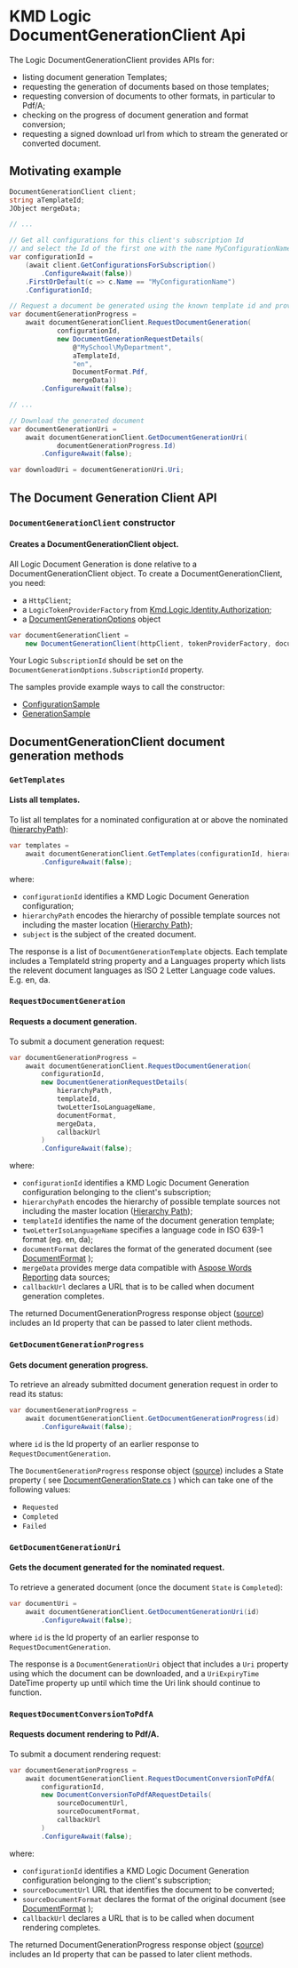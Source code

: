 ﻿# KMD Logic DocumentGenerationClient Api

The Logic DocumentGenerationClient provides APIs for:

* listing document generation Templates;
* requesting the generation of documents based on those templates;
* requesting conversion of documents to other formats, in particular to Pdf/A;
* checking on the progress of document generation and format conversion;
* requesting a signed download url from which to stream the generated or converted document.

## Motivating example

```c#
DocumentGenerationClient client;
string aTemplateId;
JObject mergeData;

// ...

// Get all configurations for this client's subscription Id
// and select the Id of the first one with the name MyConfigurationName
var configurationId = 
    (await client.GetConfigurationsForSubscription()
        .ConfigureAwait(false))
    .FirstOrDefault(c => c.Name == "MyConfigurationName")
    .ConfigurationId;

// Request a document be generated using the known template id and provided merge data
var documentGenerationProgress =
    await documentGenerationClient.RequestDocumentGeneration(
            configurationId,
            new DocumentGenerationRequestDetails(
                @"MySchool\MyDepartment",
                aTemplateId,
                "en",
                DocumentFormat.Pdf,
                mergeData))
        .ConfigureAwait(false);

// ...

// Download the generated document
var documentGenerationUri =
    await documentGenerationClient.GetDocumentGenerationUri(
            documentGenerationProgress.Id)
        .ConfigureAwait(false);

var downloadUri = documentGenerationUri.Uri;
```

## The Document Generation Client API

### `DocumentGenerationClient` constructor

#### Creates a DocumentGenerationClient object.

All Logic Document Generation is done relative to a DocumentGenerationClient object.
To create a DocumentGenerationClient, you need:

* a `HttpClient`; 
* a `LogicTokenProviderFactory` from [Kmd.Logic.Identity.Authorization](https://www.nuget.org/packages/Kmd.Logic.Identity.Authorization);
* a [DocumentGenerationOptions](../../src/Kmd.Logic.DocumentGeneration.Client/DocumentGenerationOptions.cs) object

```c#
var documentGenerationClient =
    new DocumentGenerationClient(httpClient, tokenProviderFactory, documentGenerationOptions);
```

Your Logic `SubscriptionId` should be set on the `DocumentGenerationOptions.SubscriptionId` property.

The samples provide example ways to call the constructor:

* [ConfigurationSample](https://github.com/kmdlogic/kmd-logic-document-generation-client/blob/f1f50e76eaee8c83eeff4f5bd4002be52500e9d0/samples/Kmd.Logic.DocumentGeneration.Client.ConfigurationSample/Program.cs#L68-L72)
* [GenerationSample](https://github.com/kmdlogic/kmd-logic-document-generation-client/blob/f1f50e76eaee8c83eeff4f5bd4002be52500e9d0/samples/Kmd.Logic.DocumentGeneration.Client.GenerationSample/Program.cs#L70-L74)

## DocumentGenerationClient document generation methods

### `GetTemplates`

#### Lists all templates.

To list all templates for a nominated configuration at or above the nominated ([hierarchyPath](../HierarchyPath.md)):

```c#
var templates =
    await documentGenerationClient.GetTemplates(configurationId, hierarchyPath, subject)
        .ConfigureAwait(false);
```

where:

* `configurationId` identifies a KMD Logic Document Generation configuration;
* `hierarchyPath` encodes the hierarchy of possible template sources not including the master location ([Hierarchy Path](../HierarchyPath.md));
* `subject` is the subject of the created document.

The response is a list of `DocumentGenerationTemplate` objects.  Each template includes a TemplateId string property and a Languages property which lists the relevent document languages as ISO 2 Letter Language code values.  E.g. en, da.


### `RequestDocumentGeneration`

#### Requests a document generation.

To submit a document generation request:

```c#
var documentGenerationProgress =
    await documentGenerationClient.RequestDocumentGeneration(
        configurationId,
        new DocumentGenerationRequestDetails(
            hierarchyPath,
            templateId,
            twoLetterIsoLanguageName,
            documentFormat,
            mergeData,
            callbackUrl
        )
        .ConfigureAwait(false);
```

where:

* `configurationId` identifies a KMD Logic Document Generation configuration belonging to the client's subscription;
* `hierarchyPath` encodes the hierarchy of possible template sources not including the master location ([Hierarchy Path](../HierarchyPath.md));
* `templateId` identifies the name of the document generation template;
* `twoLetterIsoLanguageName` specifies a language code in ISO 639-1 format (eg. en, da);
* `documentFormat` declares the format of the generated document (see [DocumentFormat](../../src/Kmd.Logic.DocumentGeneration.Client/Types/DocumentFormat.cs) );
* `mergeData` provides merge data compatible with [Aspose Words Reporting](https://apireference.aspose.com/net/words/aspose.words.reporting/) data sources;
* `callbackUrl` declares a URL that is to be called when document generation completes.

The returned DocumentGenerationProgress response object ([source](../../src/Kmd.Logic.DocumentGeneration.Client/ServiceMessages/DocumentGenerationProgress.cs)) includes an Id property that can be passed to later client methods.

### `GetDocumentGenerationProgress`

#### Gets document generation progress.

To retrieve an already submitted document generation request in order to read its status:

```c#
var documentGenerationProgress =
    await documentGenerationClient.GetDocumentGenerationProgress(id)
        .ConfigureAwait(false);
```

where `id` is the Id property of an earlier response to `RequestDocumentGeneration`. 

The `DocumentGenerationProgress` response object ([source](../../src/Kmd.Logic.DocumentGeneration.Client/ServiceMessages/DocumentGenerationProgress.cs)) includes a State property ( see [DocumentGenerationState.cs](../../src/Kmd.Logic.DocumentGeneration.Client/Types/DocumentGenerationState.cs) ) which can take one of the following values:

* `Requested`
* `Completed`
* `Failed`


### `GetDocumentGenerationUri`

#### Gets the document generated for the nominated request.

To retrieve a generated document (once the document `State` is `Completed`):

```c#
var documentUri =
    await documentGenerationClient.GetDocumentGenerationUri(id)
        .ConfigureAwait(false);
```

where `id` is the Id property of an earlier response to `RequestDocumentGeneration`. 

The response is a `DocumentGenerationUri` object that includes a `Uri` property using which the document can be downloaded, and a `UriExpiryTime` DateTime property up until which time the Uri link should continue to function.


### `RequestDocumentConversionToPdfA`

#### Requests document rendering to Pdf/A.

To submit a document rendering request:

```c#
var documentGenerationProgress =
    await documentGenerationClient.RequestDocumentConversionToPdfA(
        configurationId,
        new DocumentConversionToPdfARequestDetails(
            sourceDocumentUrl,
            sourceDocumentFormat,
            callbackUrl
        )
        .ConfigureAwait(false);
```

where:

* `configurationId` identifies a KMD Logic Document Generation configuration belonging to the client's subscription;
* `sourceDocumentUrl` URL that identifies the document to be converted;
* `sourceDocumentFormat` declares the format of the original document (see [DocumentFormat](../../src/Kmd.Logic.DocumentGeneration.Client/Types/DocumentFormat.cs) );
* `callbackUrl` declares a URL that is to be called when document rendering completes.

The returned DocumentGenerationProgress response object ([source](../../src/Kmd.Logic.DocumentGeneration.Client/ServiceMessages/DocumentGenerationProgress.cs)) includes an Id property that can be passed to later client methods.
